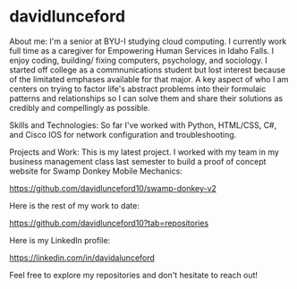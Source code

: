 # davidlunceford

About me:
I'm a senior at BYU-I studying cloud computing. I currently work full time as a caregiver for Empowering Human Services in Idaho Falls. I enjoy coding, building/ fixing computers, psychology, and sociology. I started off college as a commnunications student but lost interest because of the limitated emphases available for that major. A key aspect of who I am centers on trying to factor life's abstract problems into their formulaic patterns and relationships so I can solve them and share their solutions as credibly and compellingly as possible. 

Skills and Technologies:
So far I've worked with Python, HTML/CSS, C#, and Cisco IOS for network configuration and troubleshooting.

Projects and Work:
This is my latest project. I worked with my team in my business management class last semester to build a proof of concept website for Swamp Donkey Mobile Mechanics:

https://github.com/davidlunceford10/swamp-donkey-v2


Here is the rest of my work to date:

https://github.com/davidlunceford10?tab=repositories


Here is my LinkedIn profile:

https://linkedin.com/in/davidalunceford


Feel free to explore my repositories and don't hesitate to reach out! 











